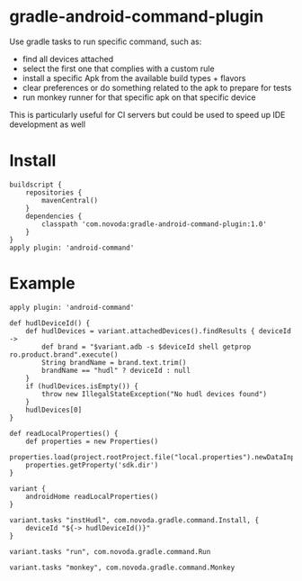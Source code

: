 gradle-android-command-plugin
=============================

Use gradle tasks to run specific command, such as:

- find all devices attached
- select the first one that complies with a custom rule
- install a specific Apk from the available build types + flavors
- clear preferences or do something related to the apk to prepare for tests
- run monkey runner for that specific apk on that specific device


This is particularly useful for CI servers but could be used to speed up IDE development as well

Install
=============================

```
buildscript {
    repositories {
        mavenCentral()
    }
    dependencies {
        classpath 'com.novoda:gradle-android-command-plugin:1.0'
    }
}
apply plugin: 'android-command'
```

Example
=============================

```
apply plugin: 'android-command'

def hudlDeviceId() {
    def hudlDevices = variant.attachedDevices().findResults { deviceId ->
        def brand = "$variant.adb -s $deviceId shell getprop ro.product.brand".execute()
        String brandName = brand.text.trim()
        brandName == "hudl" ? deviceId : null
    }
    if (hudlDevices.isEmpty()) {
        throw new IllegalStateException("No hudl devices found")
    }
    hudlDevices[0]
}

def readLocalProperties() {
    def properties = new Properties()
    properties.load(project.rootProject.file("local.properties").newDataInputStream())
    properties.getProperty('sdk.dir')
}

variant {
    androidHome readLocalProperties()
}

variant.tasks "instHudl", com.novoda.gradle.command.Install, {
    deviceId "${-> hudlDeviceId()}"
}

variant.tasks "run", com.novoda.gradle.command.Run

variant.tasks "monkey", com.novoda.gradle.command.Monkey
```
